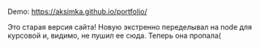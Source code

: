 Demo: https://aksimka.github.io/portfolio/

Это старая версия сайта! Новую экстренно переделывал на node для курсовой и, видимо, не пушил ее сюда. Теперь она пропала(
